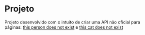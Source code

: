 # Projeto
Projeto desenvolvido com o intuito de criar uma API não 
oficial para páginas: [this person does not exist](https://thispersondoesnotexist.com/image) 
e [this cat does not exist](https://thiscatdoesnotexist.com/) 
